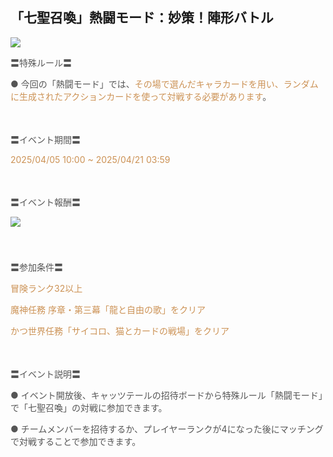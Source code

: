 ## 「七聖召喚」熱闘モード：妙策！陣形バトル
<img src="https://sdk.hoyoverse.com/upload/ann/2024/09/19/a1afbde14fd3c59fe9b54c4f9b742dae_2238274531465087012.jpg">
<p style="white-space: pre-wrap;"><span style="color:rgba(85,85,85,1)">〓特殊ルール〓</span></p><p style="white-space: pre-wrap;"><span style="color:rgba(85,85,85,1)">● 今回の「熱闘モード」では、</span><span style="color:rgba(204,146,85,1)">その場で選んだキャラカードを用い、ランダムに生成されたアクションカードを使って対戦する必要があります</span><span style="color:rgba(85,85,85,1)">。</span></p><p style="white-space: pre-wrap; min-height: 1.5em;"></p><p style="white-space: pre-wrap;"><span style="color:rgba(85,85,85,1)">〓イベント期間〓</span></p><p style="white-space: pre-wrap;"><span style="color:rgba(204,146,85,1)"><t class="t_lc" contenteditable="false">2025/04/05 10:00</t> ~ <t class="t_lc" contenteditable="false">2025/04/21 03:59</t></span></p><p style="white-space: pre-wrap; min-height: 1.5em;"> </p><p style="white-space: pre-wrap;"><span style="color:rgba(85,85,85,1)">〓イベント報酬〓</span></p><p style="white-space: pre-wrap; min-height: 1.5em;"><img src="https://sdk.hoyoverse.com/upload/ann/2024/09/05/77bc8ce33030bc36a950e3ef25faf437_3453988695430769322.png" href="" style="border:none;vertical-align:middle;"></p><p style="white-space: pre-wrap; min-height: 1.5em;"> </p><p style="white-space: pre-wrap;"><span style="color:rgba(85,85,85,1)">〓参加条件〓</span></p><p style="white-space: pre-wrap;"><span style="color:rgba(204,146,85,1)">冒険ランク32以上</span></p><p style="white-space: pre-wrap;"><span style="color:rgba(204,146,85,1)">魔神任務 序章・第三幕「龍と自由の歌」をクリア</span></p><p style="white-space: pre-wrap;"><span style="color:rgba(204,146,85,1)">かつ世界任務「サイコロ、猫とカードの戦場」をクリア</span></p><p style="white-space: pre-wrap; min-height: 1.5em;"> </p><p style="white-space: pre-wrap;"><span style="color:rgba(85,85,85,1)">〓イベント説明〓</span></p><p style="white-space: pre-wrap;"><span style="color:rgba(85,85,85,1)">● イベント開放後、キャッツテールの招待ボードから特殊ルール「熱闘モード」で「七聖召喚」の対戦に参加できます。</span></p><p style="white-space: pre-wrap;"><span style="color:rgba(85,85,85,1)">● チームメンバーを招待するか、プレイヤーランクが4になった後にマッチングで対戦することで参加できます。</span></p>
